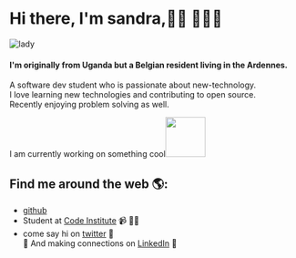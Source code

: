 # Hi there, I'm sandra,👋🏾 👩🏾‍💻
![lady](https://th.bing.com/th/id/OIP.Qsv9uy-HgdSJH3BXxgI5yAHaI8?w=206&h=249&c=7&o=5&dpr=1.25&pid=1.7)<br>

#### I'm originally from Uganda but a Belgian resident living in the Ardennes.<br>
A software dev student who is passionate about new-technology.<br>
I love learning new technologies and contributing to open source.<br>
Recently enjoying problem solving as well.

I am currently working on something cool<img src="https://camo.githubusercontent.com/b0fa06ee100360ae8811a115c133de7848891e3b/68747470733a2f2f6769746875622e6769746875626173736574732e636f6d2f696d616765732f6d6f6e612d776869737065722e676966" width="70" height="70" />
## Find me around the web 🌎:
- <a href="https://github.com/Atinos31"> github</a>
- Student at <a href="https://codeinstitute.net/">Code Institute</a> 📹 ✍🏾<br>
- come say  hi on  <a href="https://twitter.com/atinos31"> twitter</a> 🏓<br>
:handshake: And making connections on <a href="https://www.linkedin.com/in/sandra-atino-459a231a9/">LinkedIn</a> 💼 
